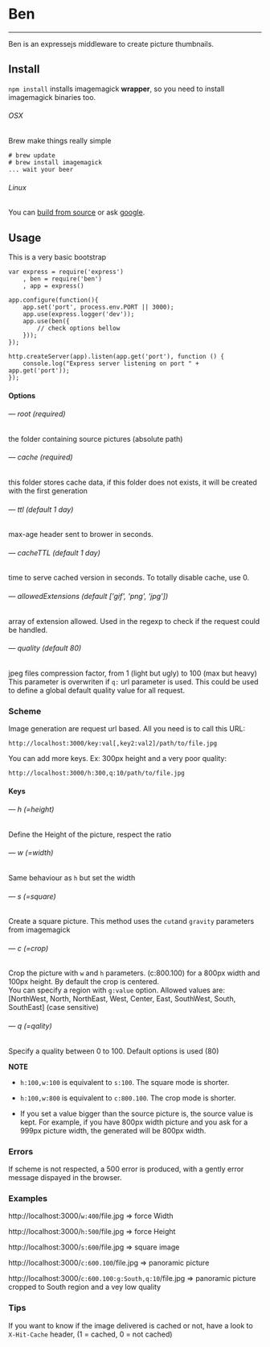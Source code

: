 # Ben
---

Ben is an expressejs middleware to create picture thumbnails.

## Install
`npm install` installs imagemagick **wrapper**, so you need to install imagemagick binaries too.

###### OSX
Brew make things really simple  

	# brew update
	# brew install imagemagick
	... wait your beer

###### Linux
You can [build from source](http://www.imagemagick.org/script/binary-releases.php) or ask [google](https://www.google.fr/search?q=imagemagick+debian+ubuntu).


## Usage
This is a very basic bootstrap
	
	var express = require('express')
		, ben = require('ben')
		, app = express()

	app.configure(function(){
		app.set('port', process.env.PORT || 3000);
		app.use(express.logger('dev'));
		app.use(ben({
			// check options bellow
		}));
	});
	
	http.createServer(app).listen(app.get('port'), function () {
		console.log("Express server listening on port " + app.get('port'));
	});

#### Options

###### — root (required)
the folder containing source pictures (absolute path)  

###### — cache (required)
this folder stores cache data,  if this folder does not exists, it will be created with the first generation

###### — ttl (default 1 day)
max-age header sent to brower in seconds.

###### — cacheTTL (default 1 day)
time to serve cached version in seconds. To totally disable cache, use 0.

###### — allowedExtensions (default ['gif', 'png', 'jpg'])
array of extension allowed. Used in the regexp to check if the request could be handled.

###### — quality (default 80)
jpeg files compression factor, from 1 (light but ugly) to 100 (max but heavy) This parameter is overwriten if `q:` url parameter is used. This could be used to define a global default quality value for all request.


### Scheme

Image generation are request url based. All you need is to call this URL: 

	http://localhost:3000/key:val[,key2:val2]/path/to/file.jpg

You can add more keys. Ex: 300px height and a very poor quality: 

	http://localhost:3000/h:300,q:10/path/to/file.jpg

#### Keys

###### — h (=height)
Define the Height of the picture, respect the ratio

###### — w (=width)
Same behaviour as `h` but set the width

###### — s (=square)
Create a square picture. This method uses the `cut`and `gravity` parameters from imagemagick

###### — c (=crop)
Crop the picture with `w` and `h` parameters. (c:800.100) for a 800px width and 100px height. By default the crop is centered.  
You can specify a region with `g:value` option. Allowed values are: [NorthWest, North, NorthEast, West, Center, East, SouthWest, South, SouthEast] (case sensitive)

###### — q (=qality)
Specify a quality between 0 to 100. Default options is used (80)

**NOTE**

- `h:100,w:100` is equivalent to `s:100`. The square mode is shorter.

- `h:100,w:800` is equivalent to `c:800.100`. The crop mode is shorter.

- If you set a value bigger than the source picture is, the source value is kept. For example, if you have 800px width picture and you ask for a 999px picture width, the generated will be 800px width.  

### Errors

If scheme is not respected, a 500 error is produced, with a gently error message dispayed in the browser.  


### Examples

http://localhost:3000/`w:400`/file.jpg => force Width  

http://localhost:3000/`h:500`/file.jpg => force Height  

http://localhost:3000/`s:600`/file.jpg => square image  

http://localhost:3000/`c:600.100`/file.jpg => panoramic picture

http://localhost:3000/`c:600.100:g:South,q:10`/file.jpg => panoramic picture cropped to South region and a vey low quality


### Tips

If you want to know if the image delivered is cached or not, have a look to `X-Hit-Cache` header, (1 = cached, 0 = not cached)



  
    
    
    
     

